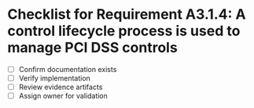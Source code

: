 # Checklist for Requirement A3.1.4: A control lifecycle process is used to manage PCI DSS controls

- [ ] Confirm documentation exists
- [ ] Verify implementation
- [ ] Review evidence artifacts
- [ ] Assign owner for validation
